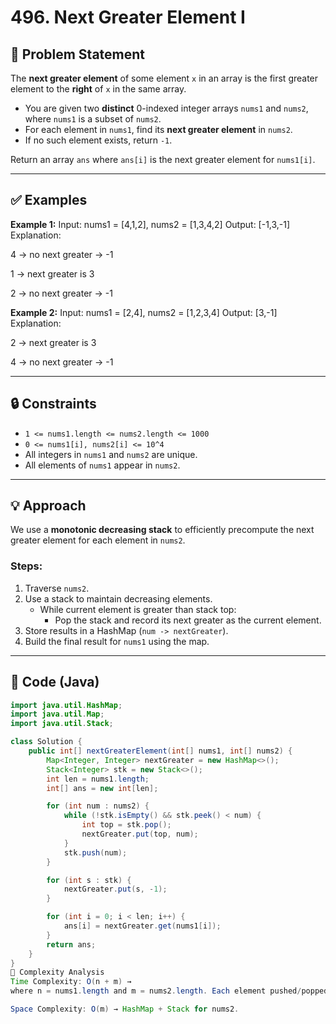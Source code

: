 # 496. Next Greater Element I

## 📝 Problem Statement

The **next greater element** of some element `x` in an array is the first greater element to the **right** of `x` in the same array.

- You are given two **distinct** 0-indexed integer arrays `nums1` and `nums2`, where `nums1` is a subset of `nums2`.
- For each element in `nums1`, find its **next greater element** in `nums2`.
- If no such element exists, return `-1`.

Return an array `ans` where `ans[i]` is the next greater element for `nums1[i]`.

---

## ✅ Examples

**Example 1:**
Input: nums1 = [4,1,2], nums2 = [1,3,4,2]
Output: [-1,3,-1]
Explanation:

4 → no next greater → -1

1 → next greater is 3

2 → no next greater → -1

**Example 2:**
Input: nums1 = [2,4], nums2 = [1,2,3,4]
Output: [3,-1]
Explanation:

2 → next greater is 3

4 → no next greater → -1

---

## 🔒 Constraints

- `1 <= nums1.length <= nums2.length <= 1000`
- `0 <= nums1[i], nums2[i] <= 10^4`
- All integers in `nums1` and `nums2` are unique.
- All elements of `nums1` appear in `nums2`.

---

## 💡 Approach

We use a **monotonic decreasing stack** to efficiently precompute the next greater element for each element in `nums2`.

### Steps:

1. Traverse `nums2`.
2. Use a stack to maintain decreasing elements.
   - While current element is greater than stack top:
     - Pop the stack and record its next greater as the current element.
3. Store results in a HashMap (`num -> nextGreater`).
4. Build the final result for `nums1` using the map.

---

## 🧩 Code (Java)

```java
import java.util.HashMap;
import java.util.Map;
import java.util.Stack;

class Solution {
    public int[] nextGreaterElement(int[] nums1, int[] nums2) {
        Map<Integer, Integer> nextGreater = new HashMap<>();
        Stack<Integer> stk = new Stack<>();
        int len = nums1.length;
        int[] ans = new int[len];

        for (int num : nums2) {
            while (!stk.isEmpty() && stk.peek() < num) {
                int top = stk.pop();
                nextGreater.put(top, num);
            }
            stk.push(num);
        }

        for (int s : stk) {
            nextGreater.put(s, -1);
        }

        for (int i = 0; i < len; i++) {
            ans[i] = nextGreater.get(nums1[i]);
        }
        return ans;
    }
}
🚀 Complexity Analysis
Time Complexity: O(n + m) →
where n = nums1.length and m = nums2.length. Each element pushed/popped at most once.

Space Complexity: O(m) → HashMap + Stack for nums2.
```

